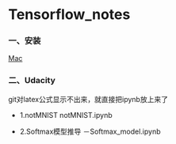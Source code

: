 # Tensorflow_notes

### 一、安装

[Mac](./tensorflow_setup_note.md)


### 二、Udacity

git对latex公式显示不出来，就直接把ipynb放上来了

- 1.notMNIST notMNIST.ipynb

- 2.Softmax模型推导 －Softmax_model.ipynb


